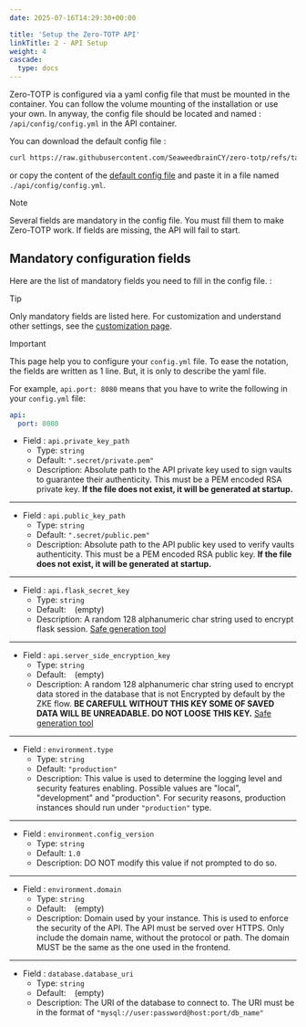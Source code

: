 ```yaml
---
date: 2025-07-16T14:29:30+00:00

title: 'Setup the Zero-TOTP API'
linkTitle: 2 - API Setup 
weight: 4
cascade:
  type: docs
---
```




Zero-TOTP is configured via a yaml config file that must be mounted in the container. You can follow the volume mounting of the installation or use your own. In anyway, the config file should be located and named : `/api/config/config.yml` in the API container.


You can download the default config file :
```Bash
curl https://raw.githubusercontent.com/SeaweedbrainCY/zero-totp/refs/tags/v1.9.0/api/config/config-example.yml  --create-dirs  -o ./api/config/config.yml 
```
or copy the content of the [default config file](https://raw.githubusercontent.com/SeaweedbrainCY/zero-totp/refs/tags/v1.9.0/api/config/config-example.yml) and paste it in a file named `./api/config/config.yml`.

> [!note]
>  Several fields are mandatory in the config file. You must fill them to make Zero-TOTP work. If fields are missing, the API will fail to start.

## Mandatory configuration fields
Here are the list of mandatory fields you need to fill in the config file.  : 


> [!tip]
> Only mandatory fields are listed here. For customization and understand other settings, see the [customization page](customization.md).

> [!important]
> This page help you to configure your `config.yml` file. To ease the notation, the fields are written as 1 line. But, it is only to describe the yaml file.
>
> For example, `api.port: 8080` means that you have to write the following in your `config.yml` file:
> ```yaml
> api:
>   port: 8080
> ```


- Field : `api.private_key_path`
    - Type: `string`
    - Default: `".secret/private.pem"`
    - Description: Absolute path to the API private key used to sign vaults to guarantee their authenticity. This must be a PEM encoded RSA private key. **If the file does not exist, it will be generated at startup.**
--- 
- Field : `api.public_key_path`
    - Type: `string`
    - Default: `".secret/public.pem"`
    - Description: Absolute path to the API public key used to verify vaults authenticity. This must be a PEM encoded RSA public key. **If the file does not exist, it will be generated at startup.**
---
- Field : `api.flask_secret_key`
    - Type: `string`
    - Default: ` ` (empty)
    - Description: A random 128 alphanumeric char string used to encrypt flask session. [Safe generation tool](https://tools.stchepinsky.net/token-generator?length=128)
---
- Field : `api.server_side_encryption_key`
    - Type: `string`
    - Default: ` ` (empty)
    - Description: A random 128 alphanumeric char string used to encrypt data stored in the database that is not Encrypted by default by the ZKE flow. **BE CAREFULL WITHOUT THIS KEY SOME OF SAVED DATA WILL BE UNREADABLE. DO NOT LOOSE THIS KEY.** [Safe generation tool](https://tools.stchepinsky.net/token-generator?length=128)
---
- Field : `environment.type`
    - Type: `string`
    - Default: `"production"`
    - Description: This value is used to determine the logging level and security features enabling. Possible values are "local", "development" and "production". For security reasons, production instances should run under `"production"` type.
---
- Field : `environment.config_version`
    - Type: `string`
    - Default: `1.0`
    - Description: DO NOT modify this value if not prompted to do so.
---
- Field : `environment.domain`
    - Type: `string`
    - Default: ` ` (empty)
    - Description: Domain used by your instance. This is used to enforce the security of the API. The API must be served over HTTPS. Only include the domain name, without the protocol or path. The domain MUST be the same as the one used in the frontend.
---
- Field : `database.database_uri`
    - Type: `string`
    - Default: ` ` (empty)
    - Description: The URI of the database to connect to. The URI must be in the format of `"mysql://user:password@host:port/db_name"`

